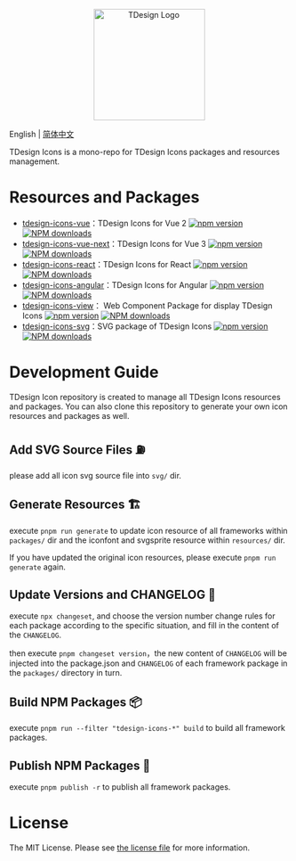 <p align="center">
  <a href="https://tdesign.tencent.com/" target="_blank">
    <img alt="TDesign Logo" width="200" src="https://tdesign.gtimg.com/site/TDesign.png">
  </a>
</p>

English | [简体中文](./README-zh_CN.md)

TDesign Icons is a mono-repo for TDesign Icons packages and resources management.

# Resources and Packages

- [tdesign-icons-vue](./packages/vue)：TDesign Icons for Vue 2 [![npm version](https://img.shields.io/npm/v/tdesign-icons-vue.svg?style=flat)](https://www.npmjs.com/package/tdesign-icons-vue) [![NPM downloads](http://img.shields.io/npm/dm/tdesign-icons-vue.svg)](https://npmjs.org/package/tdesign-icons-vue)
- [tdesign-icons-vue-next](./packages/vue-next)：TDesign Icons for Vue 3 [![npm version](https://img.shields.io/npm/v/tdesign-icons-vue-next.svg?style=flat)](https://www.npmjs.com/package/tdesign-icons-vue-next) [![NPM downloads](http://img.shields.io/npm/dm/tdesign-icons-vue-next.svg)](https://npmjs.org/package/tdesign-icons-vue-next)
- [tdesign-icons-react](./packages/react)：TDesign Icons for React [![npm version](https://img.shields.io/npm/v/tdesign-icons-react.svg?style=flat)](https://www.npmjs.com/package/tdesign-icons-react) [![NPM downloads](http://img.shields.io/npm/dm/tdesign-icons-react.svg)](https://npmjs.org/package/tdesign-icons-react)
- [tdesign-icons-angular](./packages/angular)：TDesign Icons for Angular [![npm version](https://img.shields.io/npm/v/tdesign-icons-angular.svg?style=flat)](https://www.npmjs.com/package/tdesign-icons-angular) [![NPM downloads](http://img.shields.io/npm/dm/tdesign-icons-angular.svg)](https://npmjs.org/package/tdesign-icons-angular)
- [tdesign-icons-view](./packages/view)： Web Component Package for display TDesign Icons [![npm version](https://img.shields.io/npm/v/tdesign-icons-view.svg?style=flat)](https://www.npmjs.com/package/tdesign-icons-view) [![NPM downloads](http://img.shields.io/npm/dm/tdesign-icons-view.svg)](https://npmjs.org/package/tdesign-icons-view)
- [tdesign-icons-svg](./packages/svg)：SVG package of TDesign Icons [![npm version](https://img.shields.io/npm/v/tdesign-icons-svg.svg?style=flat)](https://www.npmjs.com/package/tdesign-icons-svg) [![NPM downloads](http://img.shields.io/npm/dm/tdesign-icons-svg.svg)](https://npmjs.org/package/tdesign-icons-svg)

# Development Guide

TDesign Icon repository is created to manage all TDesign Icons resources and packages. You can also clone this repository to generate your own icon resources and packages as well.

## Add SVG Source Files ⛽️

please add all icon svg source file into `svg/` dir.

## Generate Resources 🏗

execute `pnpm run generate` to update icon resource of all frameworks within `packages/` dir and the iconfont and svgsprite resource within `resources/` dir.

If you have updated the original icon resources, please execute `pnpm run generate` again.

## Update Versions and CHANGELOG 🔖

execute `npx changeset`, and choose the version number change rules for each package according to the specific situation, and fill in the content of the `CHANGELOG`.

then execute `pnpm changeset version`，the new content of `CHANGELOG` will be injected into the package.json and `CHANGELOG` of each framework package in the `packages/` directory in turn.

## Build NPM Packages 📦

execute `pnpm run --filter "tdesign-icons-*" build` to build all framework packages.

## Publish NPM Packages 🚀

execute `pnpm publish -r` to publish all framework packages.

# License

The MIT License. Please see [the license file](./LICENSE) for more information.
